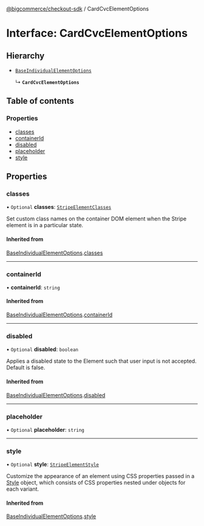 [@bigcommerce/checkout-sdk](../README.md) / CardCvcElementOptions

# Interface: CardCvcElementOptions

## Hierarchy

- [`BaseIndividualElementOptions`](BaseIndividualElementOptions.md)

  ↳ **`CardCvcElementOptions`**

## Table of contents

### Properties

- [classes](CardCvcElementOptions.md#classes)
- [containerId](CardCvcElementOptions.md#containerid)
- [disabled](CardCvcElementOptions.md#disabled)
- [placeholder](CardCvcElementOptions.md#placeholder)
- [style](CardCvcElementOptions.md#style)

## Properties

### classes

• `Optional` **classes**: [`StripeElementClasses`](StripeElementClasses.md)

Set custom class names on the container DOM element when the Stripe element is in a particular state.

#### Inherited from

[BaseIndividualElementOptions](BaseIndividualElementOptions.md).[classes](BaseIndividualElementOptions.md#classes)

___

### containerId

• **containerId**: `string`

#### Inherited from

[BaseIndividualElementOptions](BaseIndividualElementOptions.md).[containerId](BaseIndividualElementOptions.md#containerid)

___

### disabled

• `Optional` **disabled**: `boolean`

Applies a disabled state to the Element such that user input is not accepted. Default is false.

#### Inherited from

[BaseIndividualElementOptions](BaseIndividualElementOptions.md).[disabled](BaseIndividualElementOptions.md#disabled)

___

### placeholder

• `Optional` **placeholder**: `string`

___

### style

• `Optional` **style**: [`StripeElementStyle`](StripeElementStyle.md)

Customize the appearance of an element using CSS properties passed in a [Style](https://stripe.com/docs/js/appendix/style) object,
which consists of CSS properties nested under objects for each variant.

#### Inherited from

[BaseIndividualElementOptions](BaseIndividualElementOptions.md).[style](BaseIndividualElementOptions.md#style)
